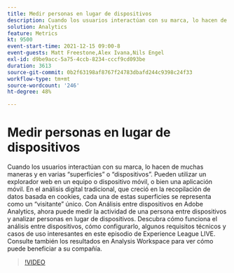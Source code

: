 ```yaml
---
title: Medir personas en lugar de dispositivos
description: Cuando los usuarios interactúan con su marca, lo hacen de muchas maneras y en varias “superficies” o “dispositivos”. Pueden utilizar un explorador web en un equipo o dispositivo móvil, o bien una aplicación móvil. En el análisis digital tradicional, que creció en la recopilación de datos basada en cookies, cada una de estas superficies se representa como un “visitante” único. Con Análisis entre dispositivos en Adobe Analytics, ahora puede medir la actividad de una persona entre dispositivos y analizar personas en lugar de dispositivos. Descubra cómo funciona el análisis entre dispositivos, cómo configurarlo, algunos requisitos técnicos y casos de uso interesantes en este episodio de Experience League LIVE. Consulte también los resultados en Analysis Workspace para ver cómo puede beneficiar a su compañía.
solution: Analytics
feature: Metrics
kt: 9500
event-start-time: 2021-12-15 09:00-8
event-guests: Matt Freestone,Alex Ivana,Nils Engel
exl-id: d9be9acc-5a75-4ccb-8234-cccf9cd093be
duration: 3613
source-git-commit: 0b2f63198af8767f24783dbafd244c9398c24f33
workflow-type: tm+mt
source-wordcount: '246'
ht-degree: 48%

---
```


# Medir personas en lugar de dispositivos

Cuando los usuarios interactúan con su marca, lo hacen de muchas maneras y en varias “superficies” o “dispositivos”. Pueden utilizar un explorador web en un equipo o dispositivo móvil, o bien una aplicación móvil. En el análisis digital tradicional, que creció en la recopilación de datos basada en cookies, cada una de estas superficies se representa como un “visitante” único. Con Análisis entre dispositivos en Adobe Analytics, ahora puede medir la actividad de una persona entre dispositivos y analizar personas en lugar de dispositivos. Descubra cómo funciona el análisis entre dispositivos, cómo configurarlo, algunos requisitos técnicos y casos de uso interesantes en este episodio de Experience League LIVE. Consulte también los resultados en Analysis Workspace para ver cómo puede beneficiar a su compañía.


>[!VIDEO](https://video.tv.adobe.com/v/339318/?quality=12&learn=on)

